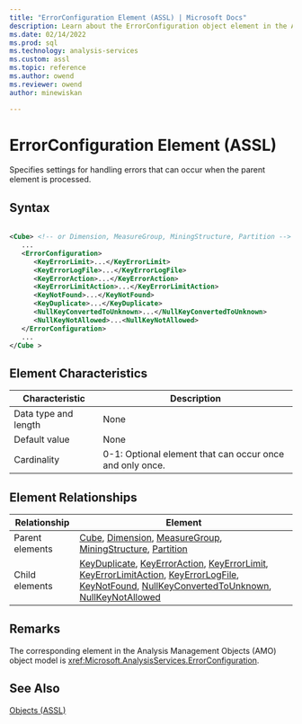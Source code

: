 ```yaml
---
title: "ErrorConfiguration Element (ASSL) | Microsoft Docs"
description: Learn about the ErrorConfiguration object element in the Analysis Services Scripting Language (ASSL) schema.
ms.date: 02/14/2022
ms.prod: sql
ms.technology: analysis-services
ms.custom: assl
ms.topic: reference
ms.author: owend
ms.reviewer: owend
author: minewiskan

---
```

# ErrorConfiguration Element (ASSL)

  Specifies settings for handling errors that can occur when the parent element is processed.  
  
## Syntax  
  
```xml  
  
<Cube> <!-- or Dimension, MeasureGroup, MiningStructure, Partition -->  
   ...  
   <ErrorConfiguration>  
      <KeyErrorLimit>...</KeyErrorLimit>  
      <KeyErrorLogFile>...</KeyErrorLogFile>  
      <KeyErrorAction>...</KeyErrorAction>  
      <KeyErrorLimitAction>...</KeyErrorLimitAction>  
      <KeyNotFound>...</KeyNotFound>  
      <KeyDuplicate>...</KeyDuplicate>  
      <NullKeyConvertedToUnknown>...</NullKeyConvertedToUnknown>  
      <NullKeyNotAllowed>...<NullKeyNotAllowed>  
   </ErrorConfiguration>  
   ...  
</Cube >  
```  
  
## Element Characteristics  
  
|Characteristic|Description|  
|--------------------|-----------------|  
|Data type and length|None|  
|Default value|None|  
|Cardinality|0-1: Optional element that can occur once and only once.|  
  
## Element Relationships  
  
|Relationship|Element|  
|------------------|-------------|  
|Parent elements|[Cube](../objects/cube-element-assl.md), [Dimension](../objects/dimension-element-assl.md), [MeasureGroup](../objects/measuregroup-element-assl.md), [MiningStructure](../objects/miningstructure-element-assl.md), [Partition](../objects/partition-element-assl.md)|  
|Child elements|[KeyDuplicate](../properties/keyduplicate-element-assl.md), [KeyErrorAction](../properties/keyerroraction-element-assl.md), [KeyErrorLimit](../properties/keyerrorlimit-element-assl.md), [KeyErrorLimitAction](../properties/keyerrorlimitaction-element-assl.md), [KeyErrorLogFile](../properties/keyerrorlogfile-element-assl.md), [KeyNotFound](../properties/keynotfound-element-assl.md), [NullKeyConvertedToUnknown](../properties/nullkeyconvertedtounknown-element-assl.md), [NullKeyNotAllowed](../properties/nullkeynotallowed-element-assl.md)|  
  
## Remarks  
 The corresponding element in the Analysis Management Objects (AMO) object model is <xref:Microsoft.AnalysisServices.ErrorConfiguration>.  
  
## See Also  
 [Objects &#40;ASSL&#41;](../objects/objects-assl.md)  
  
  
